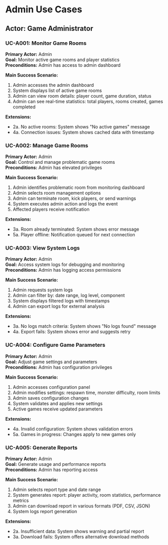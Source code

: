 # Admin Use Cases

## Actor: Game Administrator

### UC-A001: Monitor Game Rooms
**Primary Actor:** Admin  
**Goal:** Monitor active game rooms and player statistics  
**Preconditions:** Admin has access to admin dashboard  

**Main Success Scenario:**
1. Admin accesses the admin dashboard
2. System displays list of active game rooms
3. Admin can view room details: player count, game duration, status
4. Admin can see real-time statistics: total players, rooms created, games completed

**Extensions:**
- 2a. No active rooms: System shows "No active games" message
- 4a. Connection issues: System shows cached data with timestamp

### UC-A002: Manage Game Rooms
**Primary Actor:** Admin  
**Goal:** Control and manage problematic game rooms  
**Preconditions:** Admin has elevated privileges  

**Main Success Scenario:**
1. Admin identifies problematic room from monitoring dashboard
2. Admin selects room management options
3. Admin can terminate room, kick players, or send warnings
4. System executes admin action and logs the event
5. Affected players receive notification

**Extensions:**
- 3a. Room already terminated: System shows error message
- 5a. Player offline: Notification queued for next connection

### UC-A003: View System Logs
**Primary Actor:** Admin  
**Goal:** Access system logs for debugging and monitoring  
**Preconditions:** Admin has logging access permissions  

**Main Success Scenario:**
1. Admin requests system logs
2. Admin can filter by: date range, log level, component
3. System displays filtered logs with timestamps
4. Admin can export logs for external analysis

**Extensions:**
- 3a. No logs match criteria: System shows "No logs found" message
- 4a. Export fails: System shows error and suggests retry

### UC-A004: Configure Game Parameters
**Primary Actor:** Admin  
**Goal:** Adjust game settings and parameters  
**Preconditions:** Admin has configuration privileges  

**Main Success Scenario:**
1. Admin accesses configuration panel
2. Admin modifies settings: respawn time, monster difficulty, room limits
3. Admin saves configuration changes
4. System validates and applies new settings
5. Active games receive updated parameters

**Extensions:**
- 4a. Invalid configuration: System shows validation errors
- 5a. Games in progress: Changes apply to new games only

### UC-A005: Generate Reports
**Primary Actor:** Admin  
**Goal:** Generate usage and performance reports  
**Preconditions:** Admin has reporting access  

**Main Success Scenario:**
1. Admin selects report type and date range
2. System generates report: player activity, room statistics, performance metrics
3. Admin can download report in various formats (PDF, CSV, JSON)
4. System logs report generation

**Extensions:**
- 2a. Insufficient data: System shows warning and partial report
- 3a. Download fails: System offers alternative download methods